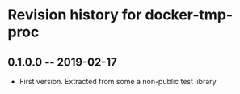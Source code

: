 # Revision history for docker-tmp-proc

## 0.1.0.0 -- 2019-02-17

* First version. Extracted from some a non-public test library
